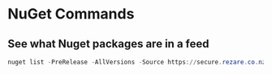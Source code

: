# NuGet Commands

## See what Nuget packages are in a feed

```powershell
nuget list -PreRelease -AllVersions -Source https://secure.rezare.co.nz/external/nuget
```
